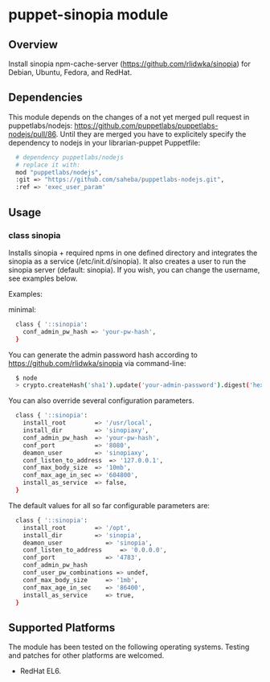 # puppet-sinopia module

## Overview

Install sinopia npm-cache-server (https://github.com/rlidwka/sinopia) for Debian, Ubuntu, Fedora, and RedHat.

## Dependencies

This module depends on the changes of a not yet merged pull request in puppetlabs/nodejs: https://github.com/puppetlabs/puppetlabs-nodejs/pull/86.
Until they are merged you have to explicitely specify the dependency to nodejs in your librarian-puppet Puppetfile:


```bash
  # dependency puppetlabs/nodejs
  # replace it with:
  mod "puppetlabs/nodejs",
  :git => "https://github.com/saheba/puppetlabs-nodejs.git",
  :ref => 'exec_user_param'  
```

## Usage

### class sinopia

Installs sinopia + required npms in one defined directory and integrates the sinopia as a service (/etc/init.d/sinopia). It also creates a user to run the sinopia server (default: sinopia). If you wish, you can change the username, see examples below.

Examples:

minimal:

```bash
  class { '::sinopia':
    conf_admin_pw_hash => 'your-pw-hash',
  }
```

You can generate the admin password hash according to https://github.com/rlidwka/sinopia via command-line:

```bash
  $ node
  > crypto.createHash('sha1').update('your-admin-password').digest('hex')
```

You can also override several configuration parameters.

```bash
  class { '::sinopia':
    install_root       	=> '/usr/local',
    install_dir        	=> 'sinopiaxy',
    conf_admin_pw_hash 	=> 'your-pw-hash',
    conf_port          	=> '8080',
    deamon_user        	=> 'sinopiaxy',
    conf_listen_to_address 	=> '127.0.0.1',
    conf_max_body_size	=> '10mb',
    conf_max_age_in_sec	=> '604800',
    install_as_service	=> false,
  }
```

The default values for all so far configurable parameters are:

```bash  
  class { '::sinopia':
    install_root       	=> '/opt',
    install_dir        	=> 'sinopia',
    deamon_user        	   => 'sinopia',
    conf_listen_to_address 	   => '0.0.0.0',
    conf_port          	   => '4783',
    conf_admin_pw_hash
    conf_user_pw_combinations => undef,
    conf_max_body_size	   => '1mb',
    conf_max_age_in_sec	   => '86400',
    install_as_service	   => true,
  }
```

## Supported Platforms

The module has been tested on the following operating systems. Testing and patches for other platforms are welcomed.

* RedHat EL6.
